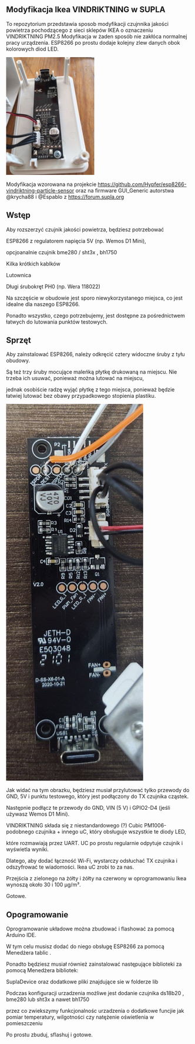<p align="center"><h2>Modyfikacja  Ikea VINDRIKTNING w SUPLA </h2></p>

To repozytorium przedstawia sposob modyfikacji czujnnika jakości powietrza pochodzącego z sieci sklepów IKEA o oznaczeniu  VINDRIKTNING PM2.5 
Modyfikacja w żaden sposób nie zakłóca normalnej pracy urządzenia. ESP8266 po prostu dodaje kolejny zlew danych obok kolorowych diod LED.




![half_assembled](./picture/IMG_6377.JPG)

Modyfikacja wzorowana na projekcie https://github.com/Hypfer/esp8266-vindriktning-particle-sensor oraz na firmware GUI_Generic 
autorstwa   @krycha88 i @Espablo z https://forum.supla.org


## Wstęp

Aby rozszerzyć czujnik jakości powietrza, będziesz potrzebować

ESP8266 z regulatorem napięcia 5V (np. Wemos D1 Mini),

opcjoanalnie czujnik bme280 / sht3x , bh1750

Kilka krótkich kablków

Lutownica

Długi śrubokręt PH0 (np. Wera 118022)

Na szczęście w obudowie jest sporo niewykorzystanego miejsca, co jest idealne dla naszego ESP8266.

Ponadto wszystko, czego potrzebujemy, jest dostępne za pośrednictwem łatwych do lutowania punktów testowych.

## Sprzęt

Aby zainstalować ESP8266, należy odkręcić cztery widoczne śruby z tyłu obudowy.

Są też trzy śruby mocujące maleńką płytkę drukowaną na miejscu. Nie trzeba ich usuwać, ponieważ można lutować na miejscu, 

jednak osobiście radzę wyjąć płytkę z tego miejsca, ponieważ będzie łatwiej lutować bez obawy przypadkowego stopienia plastiku.



![board](./picture/IMG_6377a.jpg)


Jak widać na tym obrazku, będziesz musiał przylutować tylko przewody do GND, 5V i punktu testowego, który jest podłączony do TX czujnika cząstek.

Następnie podłącz te przewody do GND, VIN (5 V) i GPIO2-D4 (jeśli używasz Wemos D1 Mini).

VINDRIKTNING składa się z niestandardowego (?) Cubic PM1006-podobnego czujnika + innego uC, który obsługuje wszystkie te diody LED, 

które rozmawiają przez UART. UC po prostu regularnie odpytuje czujnik i wyświetla wyniki.

Dlatego, aby dodać łączność Wi-Fi, wystarczy odsłuchać TX czujnika i odszyfrować te wiadomości. Ikea uC zrobi to za nas.

Przejścia z zielonego na żółty i żółty na czerwony w oprogramowaniu Ikea wynoszą około 30 i 100 μg/m³.

Gotowe.



## Opogramowanie

Oprogramowanie układowe można zbudować i flashować za pomocą Arduino IDE.

W tym celu musisz dodać do niego obsługę ESP8266 za pomocą Menedżera tablic .

Ponadto będziesz musiał również zainstalować następujące biblioteki za pomocą Menedżera bibliotek:

SuplaDevice oraz dodatkowe pliki znajdujące sie w folderze lib 

Podczas konfiguracji urzadzenia możliwe jest dodanie czujnika ds18b20 , bme280 lub sht3x a nawet bh1750

przez co zwiekszymy funkcjonalnośc urzadzenia o dodatkowe funcjie jak pomiar temperatury, wilgotności czy natężenie oświetlenia w pomieszczeniu 

Po prostu zbuduj, sflashuj i gotowe.





